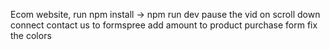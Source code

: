 Ecom website, run npm install -> npm run dev
pause the vid on scroll down
connect contact us to formspree
add amount to product purchase form
fix the colors